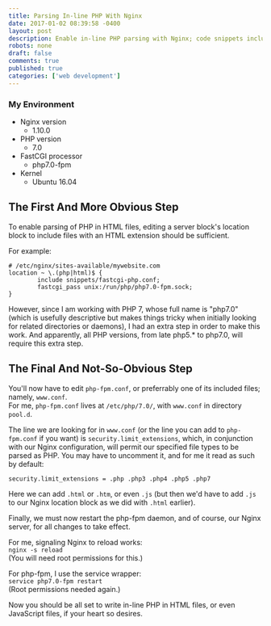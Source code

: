 ```yaml
---
title: Parsing In-line PHP With Nginx
date: 2017-01-02 08:39:58 -0400
layout: post
description: Enable in-line PHP parsing with Nginx; code snippets included.
robots: none
draft: false 
comments: true
published: true
categories: ['web development']
---
```


### My Environment  
- Nginx version
	- 1.10.0
- PHP version
	- 7.0
- FastCGI processor
	- php7.0-fpm
- Kernel
	- Ubuntu 16.04

## The First And More Obvious Step

To enable parsing of PHP in HTML files, editing a server block's location block to include files with an HTML extension should be sufficient.  
<!--more-->
For example:  

```
# /etc/nginx/sites-available/mywebsite.com
location ~ \.(php|html)$ {
        include snippets/fastcgi-php.conf;
        fastcgi_pass unix:/run/php/php7.0-fpm.sock;
}
```  

However, since I am working with PHP 7, whose full name is "php7.0" (which is usefully descriptive but makes things tricky when initially looking for related directories or daemons), I had an extra step in order to make this work. And apparently, all PHP versions, from late php5.\* to php7.0, will require this extra step.


## The Final And Not-So-Obvious Step

You'll now have to edit `php-fpm.conf`, or preferrably one of its included files; namely, `www.conf`.  
For me, `php-fpm.conf` lives at `/etc/php/7.0/`, with `www.conf` in directory `pool.d`.  

The line we are looking for in `www.conf` (or the line you can add to `php-fpm.conf` if you want) is `security.limit_extensions`, which, in conjunction with our Nginx configuration, will permit our specified file types to be parsed as PHP. You may have to uncomment it, and for me it read as such by default:

`security.limit_extensions = .php .php3 .php4 .php5 .php7`

Here we can add `.html` or `.htm`, or even `.js` (but then we'd have to add `.js` to our Nginx location block as we did with `.html` earlier).  

Finally, we must now restart the php-fpm daemon, and of course, our Nginx server, for all changes to take effect.

For me, signaling Nginx to reload works:  
`nginx -s reload`  
(You will need root permissions for this.)  

For php-fpm, I use the service wrapper:  
`service php7.0-fpm restart`  
(Root permissions needed again.)

Now you should be all set to write in-line PHP in HTML files, or even JavaScript files, if your heart so desires.
